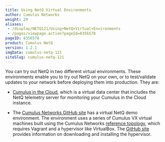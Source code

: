 ```yaml
---
title: Using NetQ Virtual Environments
author: Cumulus Networks
weight: 29
aliases:
 - /display/NETQ121/Using+NetQ+Virtual+Environments
 - /pages/viewpage.action?pageId=8356578
pageID: 8356578
product: Cumulus NetQ
version: 1.2.1
imgData: cumulus-netq-121
siteSlug: cumulus-netq-121
---
```

You can try out NetQ in two different virtual environments. These
environments enable you to try out NetQ on your own, or to test/validate
updates to your network before deploying them into production. They are:

  - [Cumulus in the
    Cloud](https://cumulusnetworks.com/products/cumulus-in-the-cloud/),
    which is a virtual data center that includes the NetQ telemetry
    server for monitoring your Cumulus in the Cloud instance.

  - The [Cumulus Networks GitHub
    site](https://github.com/CumulusNetworks/cldemo-netq) has a virtual
    NetQ demo environment. The environment uses a series of Cumulus VX
    virtual machines built using the Cumulus Networks [reference
    topology](https://github.com/cumulusnetworks/cldemo-vagrant), which
    requires Vagrant and a hypervisor like VirtualBox. The [GitHub
    site](https://github.com/CumulusNetworks/cldemo-netq) provides
    information on downloading and installing the hypervisor.

